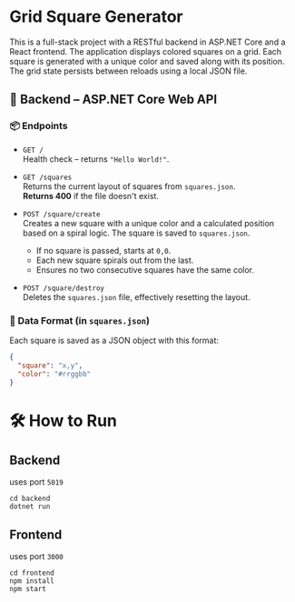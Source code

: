 # Grid Square Generator

This is a full-stack project with a RESTful backend in ASP.NET Core and a React frontend. The application displays colored squares on a grid. Each square is generated with a unique color and saved along with its position. The grid state persists between reloads using a local JSON file.

## 🔧 Backend – ASP.NET Core Web API

### 📦 Endpoints

- `GET /`  
  Health check – returns `"Hello World!"`.

- `GET /squares`  
  Returns the current layout of squares from `squares.json`.  
  **Returns 400** if the file doesn't exist.

- `POST /square/create`  
  Creates a new square with a unique color and a calculated position based on a spiral logic. The square is saved to `squares.json`.

  - If no square is passed, starts at `0,0`.
  - Each new square spirals out from the last.
  - Ensures no two consecutive squares have the same color.

- `POST /square/destroy`  
  Deletes the `squares.json` file, effectively resetting the layout.

### 📁 Data Format (in `squares.json`)

Each square is saved as a JSON object with this format:

```json
{
  "square": "x,y",
  "color": "#rrggbb"
}
```

# 🛠 How to Run

## Backend
uses port `5019`

```
cd backend
dotnet run
```

## Frontend
uses port `3000`

```
cd frontend
npm install
npm start
```